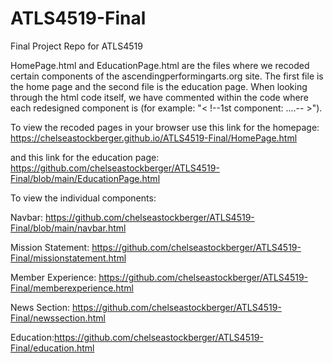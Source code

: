 # ATLS4519-Final
Final Project Repo for ATLS4519 

HomePage.html and EducationPage.html are the files where we recoded certain components of the ascendingperformingarts.org site. The first file is the home page and the second file is the education page. When looking through the html code itself, we have commented within the code where each redesigned component is (for example: "< !--1st component: ....-- >").

To view the recoded pages in your browser use this link for the homepage: https://chelseastockberger.github.io/ATLS4519-Final/HomePage.html

and this link for the education page: https://github.com/chelseastockberger/ATLS4519-Final/blob/main/EducationPage.html

To view the individual components: 

Navbar: https://github.com/chelseastockberger/ATLS4519-Final/blob/main/navbar.html

Mission Statement: https://github.com/chelseastockberger/ATLS4519-Final/missionstatement.html 

Member Experience: https://github.com/chelseastockberger/ATLS4519-Final/memberexperience.html

News Section: https://github.com/chelseastockberger/ATLS4519-Final/newssection.html

Education:https://github.com/chelseastockberger/ATLS4519-Final/education.html
